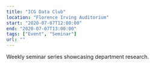 ```yaml
---
title: "ICG Data Club"
location: "Florence Irving Auditorium"
start: "2020-07-07T12:00:00"
end: "2020-07-07T13:00:00"
tags: ["Event", "Seminar"]
url: ""
---
```


Weekly seminar series showcasing department research.

<!-- endexcerpt -->
